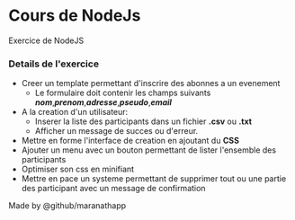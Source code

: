 # Cours de NodeJs

Exercice de NodeJS

### Details de l'exercice

- Creer un template permettant d'inscrire des abonnes a un evenement
  - Le formulaire doit contenir les champs suivants **_nom_**,**_prenom_**,**_adresse_**,**_pseudo_**,**_email_**
- A la creation d'un utilisateur:
  - Inserer la liste des participants dans un fichier **.csv** ou **.txt**
  - Afficher un message de succes ou d'erreur.
- Mettre en forme l'interface de creation en ajoutant du **CSS**
- Ajouter un menu avec un bouton permettant de lister l'ensemble des participants
- Optimiser son css en minifiant
- Mettre en pace un systeme permettant de supprimer tout ou une partie des participant avec un message de confirmation


Made by @github/maranathapp
